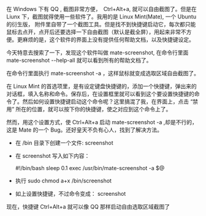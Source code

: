 ﻿
在 Windows 下有 QQ , 截图非常方便，　Ctrl+Alt+a, 就可以自由截图了。但是在 Liunx 下，截图就得使用一些软件了。我用的是 Linux Mint(Mate), 一个 Ubuntu 的衍生版， 附件里自带了一个截图工具。但是找不到快捷键启动它，每次都只能鼠标去点开，点开后还要选择一下自由截图（默认是截全屏），用起来非常不方便。更麻烦的是，这个软件的界面上没有提供任何帮助文档，以及快捷键设定。

今天特意去搜索了一下，发现这个软件叫做 mate-screenshot, 在命令行里面 mate-screenshot --help-all 就可以看到所有的帮助文档了。

在命令行里面执行 mate-screenshot -a ，这样鼠标就变成选取区域自由截图了。

在 Linux Mint 的首选项里，是有设定键盘快捷键的，添加一个快捷键，弹出来的对话框，填入名称和命令。保存后，在设置框里就可以看到这个要设置快捷键的命令了。然后如何设置快捷键启动这个命令呢？这里搞混了我，在界面上，点击 “禁用” 所在的位置，就可以按下你的快捷键，使之对应到这个命令上了。

然而，用这个设置方式，使 Ctrl+Alt+a 启动 mate-screenshot -a ,却是不行的，这是 Mate 的一个 Bug。还好皇天不负有心人，找到了解决方法。

+  在 /bin 目录下创建一个文件: screenshot
+  在 screenshot 写入如下内容：

    \#!/bin/bash
    sleep 0.1
    exec /usr/bin/mate-screenshot -a $@
+ 执行 sudo chmod a+x /bin/screenshot
+ 如上设置快捷键，不过命令变成： screenshot

现在，快捷键 Ctrl+Alt+a 就可以像 QQ 那样启动自由选取区域截图了




